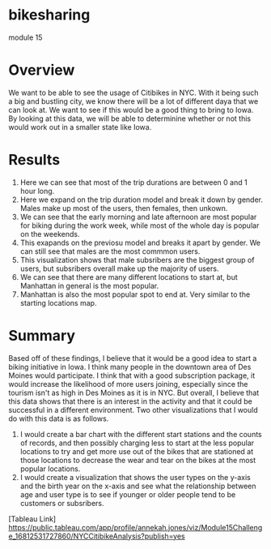 # bikesharing
module 15

# Overview
We want to be able to see the usage of Citibikes in NYC. With it being such a big and bustling city, we know there will be a lot of different daya that we can look at. We want to see if this would be a good thing to bring to Iowa. By looking at this data, we will be able to determinine whether or not this would work out in a smaller state like Iowa.

# Results
1) Here we can see that most of the trip durations are between 0 and 1 hour long. 
2) Here we expand on the trip duration model and break it down by gender. Males make up most of the users, then females, then unkown. 
3) We can see that the early morning and late afternoon are most popular for biking during the work week, while most of the whole day is popular on the weekends.
4) This exapands on the previosu model and breaks it apart by gender. We can still see that males are the most commmon users.
5) This visualization shows that male subsribers are the biggest group of users, but subsribers overall make up the majority of users.
6) We can see that there are many different locations to start at, but Manhattan in general is the most popular.
7) Manhattan is also the most popular spot to end at. Very similar to the starting locations map.

# Summary
Based off of these findings, I believe that it would be a good idea to start a biking initiative in Iowa. I think many people in the downtown area of Des Moines would participate. I think that with a good subscription package, it would increase the likelihood of more users joining, especially since the tourism isn't as high in Des Moines as it is in NYC. But overall, I believe that this data shows that there is an interest in the activity and that it could be successful in a different environment. Two other visualizations that I would do with this data is as follows.
 1) I would create a bar chart with the different start stations and the counts of records, and then possibly charging less to start at the less popular locations to try and get more use out of the bikes that are stationed at those locations to decrease the wear and tear on the bikes at the most popular locations.
 2) I would create a visualization that shows the user types on the y-axis and the birth year on the x-axis and see what the relationship between age and user type is to see if younger or older people tend to be customers or subsribers.




[Tableau Link] https://public.tableau.com/app/profile/annekah.jones/viz/Module15Challenge_16812531727860/NYCCitibikeAnalysis?publish=yes
